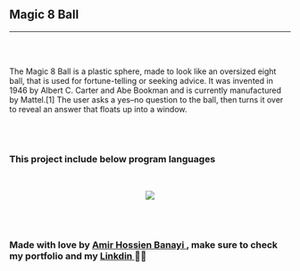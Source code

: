 
<h2> Magic 8 Ball </h2>

<hr>


<br><br>

<p>The Magic 8 Ball is a plastic sphere, made to look like an oversized eight ball, that is used for fortune-telling or seeking advice. It was invented in 1946 by Albert C. Carter and Abe Bookman and is currently manufactured by Mattel.[1] The user asks a yes–no question to the ball, then turns it over to reveal an answer that floats up into a window.</p>

<br>
<br>

<h3> This project include below program languages</h3>
<br>
<p align="center">
  <a href="https://skillicons.dev">
    <img src="https://skillicons.dev/icons?i=git,py,java,c,cpp" />
  </a>
</p>

<br>

<br>


<h3> <strong> Made with love by <a href="https://github.com/AmirHBana" > Amir Hossien Banayi </a>, make sure to check my portfolio and my <a href="https://www.linkedin.com/in/amirhossien-banayikhalilabad/"> Linkdin </a>  💜🚀 </strong></h3>
